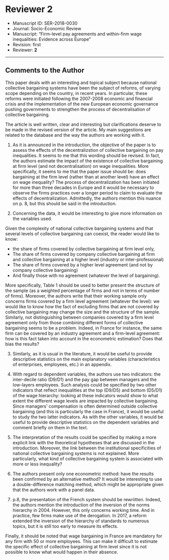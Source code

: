 # Reviewer 2

- Manuscript ID: SER-2018-0030
- Journal: Socio-Economic Review
- Manuscript: “Firm-level pay agreements and within-firm wage inequalities: Evidence across Europe”
- Revision: first
- Reviewer: **2**
---

## Comments to the Author

This paper deals with an interesting and topical subject because national collective bargaining systems have been the subject of reforms, of varying scope depending on the country, in recent years. In particular, these reforms were initiated following the 2007-2008 economic and financial crisis and the implementation of the new European economic governance pushing governments to strengthen the process of decentralisation of collective bargaining.

The article is well written, clear and interesting but clarifications deserve to be made in the revised version of the article. My main suggestions are related to the database and the way the authors are working with it.

1) As it is announced in the introduction, the objective of the paper is to assess the effects of the decentralizstion of collective bargaining on pay inequalities. It seems to me that this wording should be revised. In fact, the authors estimate the impact of the existence of collective bargaining at firm level (and not decentralisation) on wage inequalities. More specifically, it seems to me that the paper issue should be: does bargaining at the firm level (rather than at another level) have an effect on wage inequality?
The process of decentralization has been initiated for more than three decades in Europe and it would be necessary to observe the firms practices over a longer period to claim to evaluate the effects of decentralization. Admittedly, the authors mention this nuance on p. 8, but this should be said in the introduction.

2) Concerning the data, it would be interesting to give more information on the variables used.

Given the complexity of national collective bargaining systems and that several levels of collective bargaining can coexist, the reader would like to know:
- the share of firms covered by collective bargaining at firm level only,
- The share of firms covered by company collective bargaining at firm and collective bargaining at a higher level (industry or inter-professional)
- The share of firms  covered by a higher level agreement (and not by company collective bargaining)
- And finally those with no agreement (whatever the level of bargaining).

More specifically, Table 1 should be used to better present the structure of the sample (as a weighted percentage of firms and not in terms of number of firms). Moreover, the authors write that their working sample only concerns firms covered by a firm level agreement (whatever the level): we would like to know how the fact of excluding firms that are not covered by collective bargaining may change the size and the structure of the sample.  Similarly, not distinguishing between companies covered by a firm level agreement only from those combining different forms of collective bargaining seems to be a problem. Indeed, in France for instance, the same firm can be covered by an industry agreement and a firm-level agreement: how is this fact taken into account in the econometric estimation? Does that bias the results?

3) Similarly, as it is usual in the literature, it would be useful to provide descriptive statistics on the main explanatory variables (characteristics of enterprises, employees, etc.) in an appendix.

4) With regard to dependent variables, the authors use two indicators: the inter-decile ratio (D9/D1) and the pay gap between managers and the low-layers employees. Such analysis could be specified by two other indicators that reflect inequalities at the top (D9/D5) and bottom (D5/D1) of the wage hierarchy: looking at these indicators would show to what extent the different wage levels are impacted by collective bargaining. Since managers' compensation is often determined outside collective bargaining (and this is particularly the case in France), it would be useful to study the two latter indicators. As with the other variables, it would be useful to provide descriptive statistics on the dependent variables and comment briefly on them in the text.

3) The interpretation of the results could be specified by making a more explicit link with the theoretical hypotheses that are discussed in the introduction. Moreover, the link between the institutional specificities of national collective bargaining systems is not explained. More particularly, what kind of collective bargaining system is associated with more or less inequality?

4) The authors present only one econometric method: have the results been confirmed by an alternative method? It would be interesting to use a double-difference matching method, which might be appropriate given that the authors work with a panel data.

5) p.8, the presentation of the French system should be rewriitten. Indeed, the authors mention the introduction of the inversion of the norms hierarchy in 2004. However, this only concerns working time. And in practice, few firms make use of the derogation. In 2017, a reform extended the inversion of the hierarchy of standards to numerous topics, but it is still too early to measure its effects.

Finally, it should be noted that wage bargaining in France are mandatory for any firm with 50 or more employees. This can make it difficult to estimate the specific effect of collective bargaining at firm level since it is not possible to know what would happen in their absence. 
